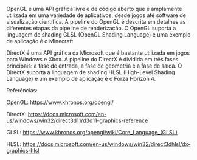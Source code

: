 OpenGL é uma API gráfica livre e de código aberto que é amplamente utilizada em uma variedade de aplicativos, desde jogos até software de visualização científica. A pipeline do OpenGL é descrita em detalhes as diferentes etapas da pipeline de renderização. O OpenGL suporta a linguagem de shading GLSL (OpenGL Shading Language) e uma exemplo de aplicação é o Minecraft 


DirectX é uma API gráfica da Microsoft que é bastante utilizada em jogos para Windows e Xbox. A pipeline do DirectX é dividida em três fases principais: a fase de entrada, a fase de geometria e a fase de saída. O DirectX suporta a linguagem de shading HLSL (High-Level Shading Language) e um exemplo de aplicação é o Forza Horizon 4.

Referências:

OpenGL: https://www.khronos.org/opengl/

DirectX: https://docs.microsoft.com/en-us/windows/win32/direct3d11/d3d11-graphics-reference

GLSL: https://www.khronos.org/opengl/wiki/Core_Language_(GLSL)

HLSL: https://docs.microsoft.com/en-us/windows/win32/direct3dhlsl/dx-graphics-hlsl
